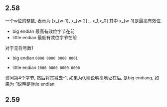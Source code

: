 ## 2.58
一个w位的整数, 表示为 [x_{w-1}, x_{w-2},...x_1,x_0] 其中 x_{w-1}是最高有效位. 
- big endian  最高有效位字节在前
- little endian 最低有效位字节在前

对于无符号数1
- big endian `0000 0000 0000 0001`

- little endian `1000 0000 0000 0000`

访问第4个字节, 然后将其减去-1, 如果为0,则说明高地址在后, 是big endiang, 如果为-1说明是little endian 


## 2.59